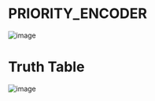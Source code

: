 # PRIORITY_ENCODER
![image](https://github.com/RESMIRNAIR/PRIORITY_ENCODER/assets/154305926/016b3b20-1d4d-48fd-9012-a2c725b822db)
# Truth Table
![image](https://github.com/RESMIRNAIR/PRIORITY_ENCODER/assets/154305926/3da43bab-6ee6-456f-858f-4553d3623f8c)
